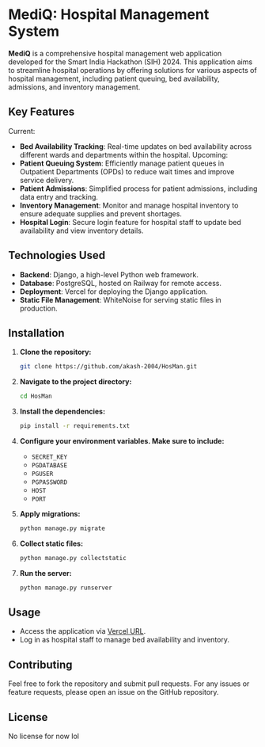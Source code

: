 # **MediQ: Hospital Management System**

**MediQ** is a comprehensive hospital management web application developed for the Smart India Hackathon (SIH) 2024. This application aims to streamline hospital operations by offering solutions for various aspects of hospital management, including patient queuing, bed availability, admissions, and inventory management.

## **Key Features**
Current:
- **Bed Availability Tracking**: Real-time updates on bed availability across different wards and departments within the hospital.
Upcoming:
- **Patient Queuing System**: Efficiently manage patient queues in Outpatient Departments (OPDs) to reduce wait times and improve service delivery.
- **Patient Admissions**: Simplified process for patient admissions, including data entry and tracking.
- **Inventory Management**: Monitor and manage hospital inventory to ensure adequate supplies and prevent shortages.
- **Hospital Login**: Secure login feature for hospital staff to update bed availability and view inventory details.

## **Technologies Used**

- **Backend**: Django, a high-level Python web framework.
- **Database**: PostgreSQL, hosted on Railway for remote access.
- **Deployment**: Vercel for deploying the Django application.
- **Static File Management**: WhiteNoise for serving static files in production.

## **Installation**

1. **Clone the repository:**

    ```bash
    git clone https://github.com/akash-2004/HosMan.git
    ```

2. **Navigate to the project directory:**

    ```bash
    cd HosMan
    ```

3. **Install the dependencies:**

    ```bash
    pip install -r requirements.txt
    ```

4. **Configure your environment variables. Make sure to include:**

    - `SECRET_KEY`
    - `PGDATABASE`
    - `PGUSER`
    - `PGPASSWORD`
    - `HOST`
    - `PORT`

5. **Apply migrations:**

    ```bash
    python manage.py migrate
    ```

6. **Collect static files:**

    ```bash
    python manage.py collectstatic
    ```

7. **Run the server:**

    ```bash
    python manage.py runserver
    ```

## **Usage**

- Access the application via [Vercel URL](https://hos-man.vercel.app).
- Log in as hospital staff to manage bed availability and inventory.

## **Contributing**

Feel free to fork the repository and submit pull requests. For any issues or feature requests, please open an issue on the GitHub repository.

## **License**

No license for now lol

